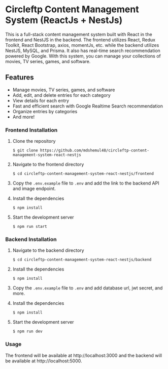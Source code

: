 # Circleftp Content Management System (ReactJs + NestJs)

This is a full-stack content management system built with React in the frontend and NestJS in the backend. The frontend utilizes React, Redux Toolkit, React Bootstrap, axios, momentJs, etc. while the backend utilizes NestJS, MySQL, and Prisma. It also has real-time search recommendation powered by Google. With this system, you can manage your collections of movies, TV series, games, and software.

## Features

- Manage movies, TV series, games, and software
- Add, edit, and delete entries for each category
- View details for each entry
- Fast and efficient search with Google Realtime Search recommendation
- Organize entries by categories
- And more!

### Frontend Installation

1. Clone the repository

   `$ git clone https://github.com/mdshemul48/circleftp-content-management-system-react-nestjs`

2. Navigate to the frontend directory

   `$ cd circleftp-content-management-system-react-nestjs/frontend`

3. Copy the `.env.example` file to `.env` and add the link to the backend API and image endpoint.
4. Install the dependencies

   `$ npm install`

5. Start the development server

   `$ npm run start`

### Backend Installation

1. Navigate to the backend directory

   `$ cd circleftp-content-management-system-react-nestjs/backend`

2. Install the dependencies

   `$ npm install`

3. Copy the `.env.example` file to `.env` and add database url, jwt secret, and more.

4. Install the dependencies

   `$ npm install`

5. Start the development server

   `$ npm run dev`

### Usage

The frontend will be available at http://localhost:3000 and the backend will be available at http://localhost:5000.
